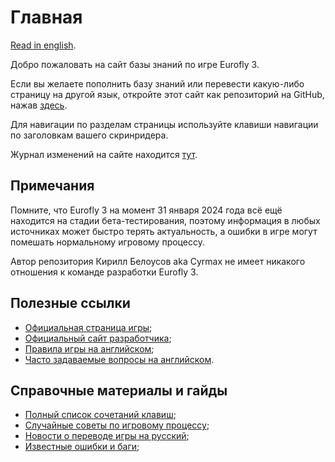 # Главная

[Read in english](index-en.md).

Добро пожаловать на сайт базы знаний по игре Eurofly 3.

Если вы желаете пополнить базу знаний или перевести какую-либо страницу на другой язык, откройте этот сайт как репозиторий на GitHub, нажав [здесь](https://github.com/cyrmax/eurofly3-knowledge).

Для навигации по разделам страницы используйте клавиши навигации по заголовкам вашего скринридера.

Журнал изменений на сайте находится [тут](site-changes.md).

## Примечания

Помните, что Eurofly 3 на момент 31 января 2024 года всё ещё находится на стадии бета-тестирования, поэтому информация в любых источниках может быстро терять актуальность, а ошибки в игре могут помешать нормальному игровому процессу.

Автор репозитория Кирилл Белоусов aka Cyrmax не имеет никакого отношения к команде разработки Eurofly 3.

## Полезные ссылки

* [Официальная страница игры](https://eurofly.stefankiss.sk);
* [Официальный сайт разработчика](https://stefankiss.sk);
* [Правила игры на английском](https://eurofly.stefankiss.sk/files/rules-ef3/Rules_en.html);
* [Часто задаваемые вопросы на английском](https://eurofly.stefankiss.sk/ef3/faq).

## Справочные материалы и гайды

* [Полный список сочетаний клавиш](hotkeys.md);
* [Случайные советы по игровому процессу](random-tips.md);
* [Новости о переводе игры на русский](when-in-russian.md);
* [Известные ошибки и баги](known-bugs.md);

